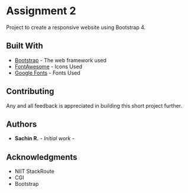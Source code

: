 # Assignment 2

Project to create a responsive website using Bootstrap 4.


## Built With

* [Bootstrap](https://getbootstrap.com/) - The web framework used
* [FontAwesome](https://fontawesome.com/) - Icons Used
* [Google Fonts](https://fonts.google.com/) - Fonts Used

## Contributing

Any and all feedback is appreciated in building this short project further.

## Authors

* **Sachin R.** - *Initial work* - 

## Acknowledgments

* NIIT StackRoute
* CGI
* Bootstrap

